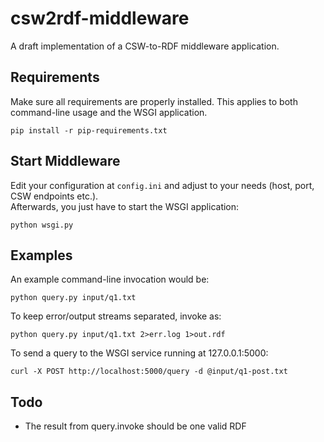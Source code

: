 csw2rdf-middleware
==================

A draft implementation of a CSW-to-RDF middleware application.

Requirements
------------

Make sure all requirements are properly installed. This applies to both command-line usage and the WSGI application.

    pip install -r pip-requirements.txt

Start Middleware
----------------

Edit your configuration at `config.ini` and adjust to your needs (host, port, CSW endpoints etc.).  
Afterwards, you just have to start the WSGI application:

    python wsgi.py

Examples
--------

An example command-line invocation would be:

    python query.py input/q1.txt
    
To keep error/output streams separated, invoke as:

    python query.py input/q1.txt 2>err.log 1>out.rdf

To send a query to the WSGI service running at 127.0.0.1:5000:

    curl -X POST http://localhost:5000/query -d @input/q1-post.txt

Todo
----

 * The result from query.invoke should be one valid RDF 
